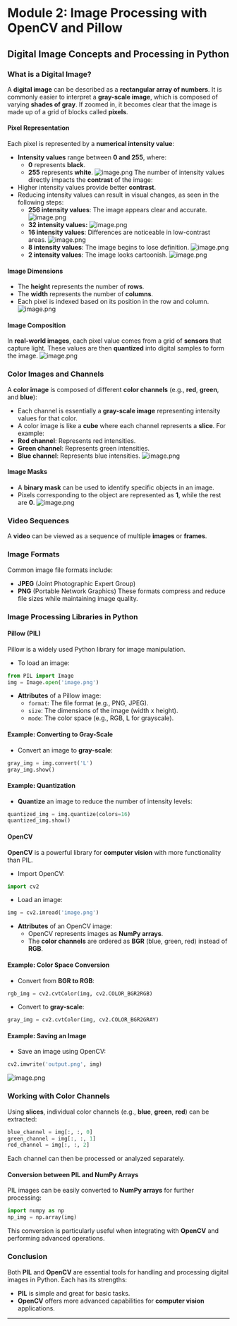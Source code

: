 

# Module 2: Image Processing with OpenCV and Pillow
## Digital Image Concepts and Processing in Python
### What is a Digital Image?
A **digital image** can be described as a **rectangular array of numbers**. It is commonly easier to interpret a **gray-scale image**, which is composed of varying **shades of gray**. If zoomed in, it becomes clear that the image is made up of a grid of blocks called **pixels**.
#### Pixel Representation
Each pixel is represented by a **numerical intensity value**:
- **Intensity values** range between **0 and 255**, where:
	- **0** represents **black**.
	- **255** represents **white**.
![image.png](https://prod-files-secure.s3.us-west-2.amazonaws.com/03e82b26-cccb-4906-bb56-adabcbdc0655/fa1bb4aa-313a-44c2-a7b3-7fa4a8432b08/image.png?X-Amz-Algorithm=AWS4-HMAC-SHA256&X-Amz-Content-Sha256=UNSIGNED-PAYLOAD&X-Amz-Credential=ASIAZI2LB46676ABWFHY%2F20250202%2Fus-west-2%2Fs3%2Faws4_request&X-Amz-Date=20250202T181845Z&X-Amz-Expires=3600&X-Amz-Security-Token=IQoJb3JpZ2luX2VjEOr%2F%2F%2F%2F%2F%2F%2F%2F%2F%2FwEaCXVzLXdlc3QtMiJGMEQCID9Sae%2BoAMjoORc0bRMzLwBdqheEa6HrssblACTrkePLAiAOs4J3pdC6KqM%2BGzDefOuUNF%2BFq8H70V6asw81cneJHCqIBAjz%2F%2F%2F%2F%2F%2F%2F%2F%2F%2F8BEAAaDDYzNzQyMzE4MzgwNSIMTF8zS0G2DeYqO38iKtwDWr8sEkowyunRwFnKegk8%2Bq42TRV9GL1sFZkZ0Ez53Hm9uocSiJpHRAUaEhWVu5SUl65xE2VDfcZSASrSVqWoe8z%2FVf%2FrJENCckNray8mMBzy4E7ufh2wjpnD%2FEogyxE8sfmk7cEamCB2YGQKzXcABhku2%2B0snezOsCSfbUEJV%2FFVsoIxEy96QTtu1raZjCGEfB2hSsqZ6aS9LOnjlpWTjGRGuQwu26YMq4ME2Bo8Bi%2F8mpmmgVyXD3lJ1bp3YI6shFDlfBMtAQt3GGfJu%2FDioW1QjiJ3Ez06SyNghVdjcHPXBPt3ZAiWfODFvVoEgbaAnF13bYILGgPSdaeEim2hygSJaidgB09A%2BDM7RB3Ev8OgYzDUQYF7%2BiuiJM0GRt%2B3Aod2gWVtBpA3olaw9ZJfa1pMXPMvOF0zoGAbdIpiTA%2ByysmYrdB53orYZxdbejPiz3uK2h8TrWxiodKM84NxWeiz79bnf2%2FZJBE0E%2FiRWCYD55R2IzLadI%2BsJQoiw%2BZunM0Ur5X6buxMdyy64q8vbi1zIB0skb0%2Br1idB6765KY8wrZ7r9ula960mIGcuGJvORMs7bUQwwopQMrr4EdcoevL0VgXG8HSzGc9rjs72srGesGIm0DeR8LbqQUw0N3%2BvAY6pgErLmLp6R3JZ3A4te2Stryp5N%2F%2BPmMq1cIbHZHXPgI0KBAjCFhkZGGbNBNkPo28hW2CEoSG0eX7yOwXW%2Bo5PhbEvquvwBRQJEoM5TEadSIj1FuX8eWlZlZ9LniGyufxBoMdsEX8%2Bsw5dwOYg2LF5%2FVKNuyzFKIAEmbMwPqI9dIbteGxF07G6HrFGza8IcXqgpEuORi4LAioAUMFKXaQw4aYWaOks74q&X-Amz-Signature=0025fa8a688543e520091e89a3ee18564a1d8b8cb90077d575a9280c732f545f&X-Amz-SignedHeaders=host&x-id=GetObject)
The number of intensity values directly impacts the **contrast** of the image:
- Higher intensity values provide better **contrast**.
- Reducing intensity values can result in visual changes, as seen in the following steps:
	- **256 intensity values**: The image appears clear and accurate.
![image.png](https://prod-files-secure.s3.us-west-2.amazonaws.com/03e82b26-cccb-4906-bb56-adabcbdc0655/0de7dfb4-99dc-4b87-8932-5165b3c3b775/image.png?X-Amz-Algorithm=AWS4-HMAC-SHA256&X-Amz-Content-Sha256=UNSIGNED-PAYLOAD&X-Amz-Credential=ASIAZI2LB46624PUVWA6%2F20250202%2Fus-west-2%2Fs3%2Faws4_request&X-Amz-Date=20250202T181845Z&X-Amz-Expires=3600&X-Amz-Security-Token=IQoJb3JpZ2luX2VjEOr%2F%2F%2F%2F%2F%2F%2F%2F%2F%2FwEaCXVzLXdlc3QtMiJIMEYCIQDWPKhi0K5sY3HuiFwASFg%2FWbt4NqGf%2FLaUDYSWaGw2kQIhAINBD2P6GO3z2XeLfVC%2BhEpU341FGluKL%2F06WSMlw1vdKogECPP%2F%2F%2F%2F%2F%2F%2F%2F%2F%2FwEQABoMNjM3NDIzMTgzODA1Igy%2BfJ0OllvIR95urkAq3AMrtzU0Jgh5emZMOYUZZdHagdvA%2BK0hGFw9EeU2I6i2e3dlj1cxpqGd7Y2TG6S5O67jD2%2B06GvZ5cLlpoz%2BB%2BaHuwnqMN%2BdzDo%2FpOhtyA0hy06dPEpB90MqRibmSGKunaogNQq7rqANjRD%2BLw0WU52Yu3en%2F%2FJeOQxOv07K6PtwgW7GfdakwUuaAS0WhkXAxNIgPUcZ5fElcbnCMswWQfCGi2oGQaJ7yWyQt873Y8KVsOvih96D95svm%2FHQbAXFXT9ho1xnGdm1d40oj2%2Bezl7sl3kzMgZ5wp2lSsG1XRZ%2B84y2XnrUByroIqLJIukbO1G67cAZd6UkCSJ5Pvxcx93HXspuNolKwRgDs%2BdIyCZ1YeLLvKv7B9L3ZZpgwQO6plsu7kaFoJz0O5pPHaLGO6LMR3jr%2BKd7p%2BaAs8iJhsSBfOO9LJcJSBcYBzIZ%2Bnht4XNI72GjptI5h1Yqz%2B0%2BU%2BKBUs5jW%2FCZFJ8F%2BCatZHJ0C%2B%2FAZZXkVH0pPSP3Ya1EhcbvXPCWOgrQG8U5binGGhiN4Nr4KXcs%2FoMds3BAKVg%2FmpDS1oht5laJs%2BaD6m%2BGEf%2BIg4aAajXiDtOGLYW6zB1T0xLASa2Skwqu54KMI2bTN15jQy3jsPZyX45KwTC02P68BjqkAW7UW1U617%2BYaD%2By6i33d6vR4dDu%2FXAY31fZZcRJMSC1Z8qVxVeaq0pzLhaYuy9rk7ohqISM0Pj55v54gto7UZ9HfpZuVM2%2FPro2FF4AjhXl9%2FgR8zvELnaCKkWDBRrOnMTatzI7U6OGJPzp1sa5ArHQfzvwUKB6UNpMuyFhyIAJ3mBTq2LkNneqLYCbT8PsytiNQgBuh2z7KA%2FeNjobSj5KDkpq&X-Amz-Signature=bc4a6b337ca50b396149094826578ca263bd552dfd18530e7ca7a8208f3a64ba&X-Amz-SignedHeaders=host&x-id=GetObject)
	- **32 intensity values:**
![image.png](https://prod-files-secure.s3.us-west-2.amazonaws.com/03e82b26-cccb-4906-bb56-adabcbdc0655/7eb81f08-b190-4c5a-ba2b-2a498a15b2c4/image.png?X-Amz-Algorithm=AWS4-HMAC-SHA256&X-Amz-Content-Sha256=UNSIGNED-PAYLOAD&X-Amz-Credential=ASIAZI2LB46624PUVWA6%2F20250202%2Fus-west-2%2Fs3%2Faws4_request&X-Amz-Date=20250202T181845Z&X-Amz-Expires=3600&X-Amz-Security-Token=IQoJb3JpZ2luX2VjEOr%2F%2F%2F%2F%2F%2F%2F%2F%2F%2FwEaCXVzLXdlc3QtMiJIMEYCIQDWPKhi0K5sY3HuiFwASFg%2FWbt4NqGf%2FLaUDYSWaGw2kQIhAINBD2P6GO3z2XeLfVC%2BhEpU341FGluKL%2F06WSMlw1vdKogECPP%2F%2F%2F%2F%2F%2F%2F%2F%2F%2FwEQABoMNjM3NDIzMTgzODA1Igy%2BfJ0OllvIR95urkAq3AMrtzU0Jgh5emZMOYUZZdHagdvA%2BK0hGFw9EeU2I6i2e3dlj1cxpqGd7Y2TG6S5O67jD2%2B06GvZ5cLlpoz%2BB%2BaHuwnqMN%2BdzDo%2FpOhtyA0hy06dPEpB90MqRibmSGKunaogNQq7rqANjRD%2BLw0WU52Yu3en%2F%2FJeOQxOv07K6PtwgW7GfdakwUuaAS0WhkXAxNIgPUcZ5fElcbnCMswWQfCGi2oGQaJ7yWyQt873Y8KVsOvih96D95svm%2FHQbAXFXT9ho1xnGdm1d40oj2%2Bezl7sl3kzMgZ5wp2lSsG1XRZ%2B84y2XnrUByroIqLJIukbO1G67cAZd6UkCSJ5Pvxcx93HXspuNolKwRgDs%2BdIyCZ1YeLLvKv7B9L3ZZpgwQO6plsu7kaFoJz0O5pPHaLGO6LMR3jr%2BKd7p%2BaAs8iJhsSBfOO9LJcJSBcYBzIZ%2Bnht4XNI72GjptI5h1Yqz%2B0%2BU%2BKBUs5jW%2FCZFJ8F%2BCatZHJ0C%2B%2FAZZXkVH0pPSP3Ya1EhcbvXPCWOgrQG8U5binGGhiN4Nr4KXcs%2FoMds3BAKVg%2FmpDS1oht5laJs%2BaD6m%2BGEf%2BIg4aAajXiDtOGLYW6zB1T0xLASa2Skwqu54KMI2bTN15jQy3jsPZyX45KwTC02P68BjqkAW7UW1U617%2BYaD%2By6i33d6vR4dDu%2FXAY31fZZcRJMSC1Z8qVxVeaq0pzLhaYuy9rk7ohqISM0Pj55v54gto7UZ9HfpZuVM2%2FPro2FF4AjhXl9%2FgR8zvELnaCKkWDBRrOnMTatzI7U6OGJPzp1sa5ArHQfzvwUKB6UNpMuyFhyIAJ3mBTq2LkNneqLYCbT8PsytiNQgBuh2z7KA%2FeNjobSj5KDkpq&X-Amz-Signature=826f7a65413fb173fca5453ca0409c9e822393cd79301e8989c2b63b5869ad0f&X-Amz-SignedHeaders=host&x-id=GetObject)
	- **16 intensity values**: Differences are noticeable in low-contrast areas.
![image.png](https://prod-files-secure.s3.us-west-2.amazonaws.com/03e82b26-cccb-4906-bb56-adabcbdc0655/6bf56d44-9a14-4b7b-98c2-1f00b8630f0c/image.png?X-Amz-Algorithm=AWS4-HMAC-SHA256&X-Amz-Content-Sha256=UNSIGNED-PAYLOAD&X-Amz-Credential=ASIAZI2LB46624PUVWA6%2F20250202%2Fus-west-2%2Fs3%2Faws4_request&X-Amz-Date=20250202T181845Z&X-Amz-Expires=3600&X-Amz-Security-Token=IQoJb3JpZ2luX2VjEOr%2F%2F%2F%2F%2F%2F%2F%2F%2F%2FwEaCXVzLXdlc3QtMiJIMEYCIQDWPKhi0K5sY3HuiFwASFg%2FWbt4NqGf%2FLaUDYSWaGw2kQIhAINBD2P6GO3z2XeLfVC%2BhEpU341FGluKL%2F06WSMlw1vdKogECPP%2F%2F%2F%2F%2F%2F%2F%2F%2F%2FwEQABoMNjM3NDIzMTgzODA1Igy%2BfJ0OllvIR95urkAq3AMrtzU0Jgh5emZMOYUZZdHagdvA%2BK0hGFw9EeU2I6i2e3dlj1cxpqGd7Y2TG6S5O67jD2%2B06GvZ5cLlpoz%2BB%2BaHuwnqMN%2BdzDo%2FpOhtyA0hy06dPEpB90MqRibmSGKunaogNQq7rqANjRD%2BLw0WU52Yu3en%2F%2FJeOQxOv07K6PtwgW7GfdakwUuaAS0WhkXAxNIgPUcZ5fElcbnCMswWQfCGi2oGQaJ7yWyQt873Y8KVsOvih96D95svm%2FHQbAXFXT9ho1xnGdm1d40oj2%2Bezl7sl3kzMgZ5wp2lSsG1XRZ%2B84y2XnrUByroIqLJIukbO1G67cAZd6UkCSJ5Pvxcx93HXspuNolKwRgDs%2BdIyCZ1YeLLvKv7B9L3ZZpgwQO6plsu7kaFoJz0O5pPHaLGO6LMR3jr%2BKd7p%2BaAs8iJhsSBfOO9LJcJSBcYBzIZ%2Bnht4XNI72GjptI5h1Yqz%2B0%2BU%2BKBUs5jW%2FCZFJ8F%2BCatZHJ0C%2B%2FAZZXkVH0pPSP3Ya1EhcbvXPCWOgrQG8U5binGGhiN4Nr4KXcs%2FoMds3BAKVg%2FmpDS1oht5laJs%2BaD6m%2BGEf%2BIg4aAajXiDtOGLYW6zB1T0xLASa2Skwqu54KMI2bTN15jQy3jsPZyX45KwTC02P68BjqkAW7UW1U617%2BYaD%2By6i33d6vR4dDu%2FXAY31fZZcRJMSC1Z8qVxVeaq0pzLhaYuy9rk7ohqISM0Pj55v54gto7UZ9HfpZuVM2%2FPro2FF4AjhXl9%2FgR8zvELnaCKkWDBRrOnMTatzI7U6OGJPzp1sa5ArHQfzvwUKB6UNpMuyFhyIAJ3mBTq2LkNneqLYCbT8PsytiNQgBuh2z7KA%2FeNjobSj5KDkpq&X-Amz-Signature=cde7634c835a2d43220feb3a61c263f32c5b1ad03890a9c5c319971683212c35&X-Amz-SignedHeaders=host&x-id=GetObject)
	- **8 intensity values**: The image begins to lose definition.
![image.png](https://prod-files-secure.s3.us-west-2.amazonaws.com/03e82b26-cccb-4906-bb56-adabcbdc0655/cca05878-ca1a-43e0-8bec-1d146756f9ae/image.png?X-Amz-Algorithm=AWS4-HMAC-SHA256&X-Amz-Content-Sha256=UNSIGNED-PAYLOAD&X-Amz-Credential=ASIAZI2LB46624PUVWA6%2F20250202%2Fus-west-2%2Fs3%2Faws4_request&X-Amz-Date=20250202T181845Z&X-Amz-Expires=3600&X-Amz-Security-Token=IQoJb3JpZ2luX2VjEOr%2F%2F%2F%2F%2F%2F%2F%2F%2F%2FwEaCXVzLXdlc3QtMiJIMEYCIQDWPKhi0K5sY3HuiFwASFg%2FWbt4NqGf%2FLaUDYSWaGw2kQIhAINBD2P6GO3z2XeLfVC%2BhEpU341FGluKL%2F06WSMlw1vdKogECPP%2F%2F%2F%2F%2F%2F%2F%2F%2F%2FwEQABoMNjM3NDIzMTgzODA1Igy%2BfJ0OllvIR95urkAq3AMrtzU0Jgh5emZMOYUZZdHagdvA%2BK0hGFw9EeU2I6i2e3dlj1cxpqGd7Y2TG6S5O67jD2%2B06GvZ5cLlpoz%2BB%2BaHuwnqMN%2BdzDo%2FpOhtyA0hy06dPEpB90MqRibmSGKunaogNQq7rqANjRD%2BLw0WU52Yu3en%2F%2FJeOQxOv07K6PtwgW7GfdakwUuaAS0WhkXAxNIgPUcZ5fElcbnCMswWQfCGi2oGQaJ7yWyQt873Y8KVsOvih96D95svm%2FHQbAXFXT9ho1xnGdm1d40oj2%2Bezl7sl3kzMgZ5wp2lSsG1XRZ%2B84y2XnrUByroIqLJIukbO1G67cAZd6UkCSJ5Pvxcx93HXspuNolKwRgDs%2BdIyCZ1YeLLvKv7B9L3ZZpgwQO6plsu7kaFoJz0O5pPHaLGO6LMR3jr%2BKd7p%2BaAs8iJhsSBfOO9LJcJSBcYBzIZ%2Bnht4XNI72GjptI5h1Yqz%2B0%2BU%2BKBUs5jW%2FCZFJ8F%2BCatZHJ0C%2B%2FAZZXkVH0pPSP3Ya1EhcbvXPCWOgrQG8U5binGGhiN4Nr4KXcs%2FoMds3BAKVg%2FmpDS1oht5laJs%2BaD6m%2BGEf%2BIg4aAajXiDtOGLYW6zB1T0xLASa2Skwqu54KMI2bTN15jQy3jsPZyX45KwTC02P68BjqkAW7UW1U617%2BYaD%2By6i33d6vR4dDu%2FXAY31fZZcRJMSC1Z8qVxVeaq0pzLhaYuy9rk7ohqISM0Pj55v54gto7UZ9HfpZuVM2%2FPro2FF4AjhXl9%2FgR8zvELnaCKkWDBRrOnMTatzI7U6OGJPzp1sa5ArHQfzvwUKB6UNpMuyFhyIAJ3mBTq2LkNneqLYCbT8PsytiNQgBuh2z7KA%2FeNjobSj5KDkpq&X-Amz-Signature=f6d8d692d52a814aeaab8960e1847e74d085b463184aae68f4ad70faa73ce4f8&X-Amz-SignedHeaders=host&x-id=GetObject)
	- **2 intensity values**: The image looks cartoonish.
![image.png](https://prod-files-secure.s3.us-west-2.amazonaws.com/03e82b26-cccb-4906-bb56-adabcbdc0655/12da64d7-6b97-44e0-bc2c-52b9c47ce212/image.png?X-Amz-Algorithm=AWS4-HMAC-SHA256&X-Amz-Content-Sha256=UNSIGNED-PAYLOAD&X-Amz-Credential=ASIAZI2LB46624PUVWA6%2F20250202%2Fus-west-2%2Fs3%2Faws4_request&X-Amz-Date=20250202T181845Z&X-Amz-Expires=3600&X-Amz-Security-Token=IQoJb3JpZ2luX2VjEOr%2F%2F%2F%2F%2F%2F%2F%2F%2F%2FwEaCXVzLXdlc3QtMiJIMEYCIQDWPKhi0K5sY3HuiFwASFg%2FWbt4NqGf%2FLaUDYSWaGw2kQIhAINBD2P6GO3z2XeLfVC%2BhEpU341FGluKL%2F06WSMlw1vdKogECPP%2F%2F%2F%2F%2F%2F%2F%2F%2F%2FwEQABoMNjM3NDIzMTgzODA1Igy%2BfJ0OllvIR95urkAq3AMrtzU0Jgh5emZMOYUZZdHagdvA%2BK0hGFw9EeU2I6i2e3dlj1cxpqGd7Y2TG6S5O67jD2%2B06GvZ5cLlpoz%2BB%2BaHuwnqMN%2BdzDo%2FpOhtyA0hy06dPEpB90MqRibmSGKunaogNQq7rqANjRD%2BLw0WU52Yu3en%2F%2FJeOQxOv07K6PtwgW7GfdakwUuaAS0WhkXAxNIgPUcZ5fElcbnCMswWQfCGi2oGQaJ7yWyQt873Y8KVsOvih96D95svm%2FHQbAXFXT9ho1xnGdm1d40oj2%2Bezl7sl3kzMgZ5wp2lSsG1XRZ%2B84y2XnrUByroIqLJIukbO1G67cAZd6UkCSJ5Pvxcx93HXspuNolKwRgDs%2BdIyCZ1YeLLvKv7B9L3ZZpgwQO6plsu7kaFoJz0O5pPHaLGO6LMR3jr%2BKd7p%2BaAs8iJhsSBfOO9LJcJSBcYBzIZ%2Bnht4XNI72GjptI5h1Yqz%2B0%2BU%2BKBUs5jW%2FCZFJ8F%2BCatZHJ0C%2B%2FAZZXkVH0pPSP3Ya1EhcbvXPCWOgrQG8U5binGGhiN4Nr4KXcs%2FoMds3BAKVg%2FmpDS1oht5laJs%2BaD6m%2BGEf%2BIg4aAajXiDtOGLYW6zB1T0xLASa2Skwqu54KMI2bTN15jQy3jsPZyX45KwTC02P68BjqkAW7UW1U617%2BYaD%2By6i33d6vR4dDu%2FXAY31fZZcRJMSC1Z8qVxVeaq0pzLhaYuy9rk7ohqISM0Pj55v54gto7UZ9HfpZuVM2%2FPro2FF4AjhXl9%2FgR8zvELnaCKkWDBRrOnMTatzI7U6OGJPzp1sa5ArHQfzvwUKB6UNpMuyFhyIAJ3mBTq2LkNneqLYCbT8PsytiNQgBuh2z7KA%2FeNjobSj5KDkpq&X-Amz-Signature=57301ddf2eb6283cf1ec83079de3419a7139cf0b95cc9ff9f50516be0216ae56&X-Amz-SignedHeaders=host&x-id=GetObject)
#### Image Dimensions
- The **height** represents the number of **rows**.
- The **width** represents the number of **columns**.
- Each pixel is indexed based on its position in the row and column.
![image.png](https://prod-files-secure.s3.us-west-2.amazonaws.com/03e82b26-cccb-4906-bb56-adabcbdc0655/ff056335-e79e-4491-b508-30cd45b6c194/image.png?X-Amz-Algorithm=AWS4-HMAC-SHA256&X-Amz-Content-Sha256=UNSIGNED-PAYLOAD&X-Amz-Credential=ASIAZI2LB46676ABWFHY%2F20250202%2Fus-west-2%2Fs3%2Faws4_request&X-Amz-Date=20250202T181845Z&X-Amz-Expires=3600&X-Amz-Security-Token=IQoJb3JpZ2luX2VjEOr%2F%2F%2F%2F%2F%2F%2F%2F%2F%2FwEaCXVzLXdlc3QtMiJGMEQCID9Sae%2BoAMjoORc0bRMzLwBdqheEa6HrssblACTrkePLAiAOs4J3pdC6KqM%2BGzDefOuUNF%2BFq8H70V6asw81cneJHCqIBAjz%2F%2F%2F%2F%2F%2F%2F%2F%2F%2F8BEAAaDDYzNzQyMzE4MzgwNSIMTF8zS0G2DeYqO38iKtwDWr8sEkowyunRwFnKegk8%2Bq42TRV9GL1sFZkZ0Ez53Hm9uocSiJpHRAUaEhWVu5SUl65xE2VDfcZSASrSVqWoe8z%2FVf%2FrJENCckNray8mMBzy4E7ufh2wjpnD%2FEogyxE8sfmk7cEamCB2YGQKzXcABhku2%2B0snezOsCSfbUEJV%2FFVsoIxEy96QTtu1raZjCGEfB2hSsqZ6aS9LOnjlpWTjGRGuQwu26YMq4ME2Bo8Bi%2F8mpmmgVyXD3lJ1bp3YI6shFDlfBMtAQt3GGfJu%2FDioW1QjiJ3Ez06SyNghVdjcHPXBPt3ZAiWfODFvVoEgbaAnF13bYILGgPSdaeEim2hygSJaidgB09A%2BDM7RB3Ev8OgYzDUQYF7%2BiuiJM0GRt%2B3Aod2gWVtBpA3olaw9ZJfa1pMXPMvOF0zoGAbdIpiTA%2ByysmYrdB53orYZxdbejPiz3uK2h8TrWxiodKM84NxWeiz79bnf2%2FZJBE0E%2FiRWCYD55R2IzLadI%2BsJQoiw%2BZunM0Ur5X6buxMdyy64q8vbi1zIB0skb0%2Br1idB6765KY8wrZ7r9ula960mIGcuGJvORMs7bUQwwopQMrr4EdcoevL0VgXG8HSzGc9rjs72srGesGIm0DeR8LbqQUw0N3%2BvAY6pgErLmLp6R3JZ3A4te2Stryp5N%2F%2BPmMq1cIbHZHXPgI0KBAjCFhkZGGbNBNkPo28hW2CEoSG0eX7yOwXW%2Bo5PhbEvquvwBRQJEoM5TEadSIj1FuX8eWlZlZ9LniGyufxBoMdsEX8%2Bsw5dwOYg2LF5%2FVKNuyzFKIAEmbMwPqI9dIbteGxF07G6HrFGza8IcXqgpEuORi4LAioAUMFKXaQw4aYWaOks74q&X-Amz-Signature=38129b3ab68ca2cec66cc763e1200199612501c3d86027b892486a71fec19a8d&X-Amz-SignedHeaders=host&x-id=GetObject)
#### Image Composition
In **real-world images**, each pixel value comes from a grid of **sensors** that capture light. These values are then **quantized** into digital samples to form the image.
![image.png](https://prod-files-secure.s3.us-west-2.amazonaws.com/03e82b26-cccb-4906-bb56-adabcbdc0655/0c721ea0-409b-4d32-b630-a00d6f170d18/image.png?X-Amz-Algorithm=AWS4-HMAC-SHA256&X-Amz-Content-Sha256=UNSIGNED-PAYLOAD&X-Amz-Credential=ASIAZI2LB46676ABWFHY%2F20250202%2Fus-west-2%2Fs3%2Faws4_request&X-Amz-Date=20250202T181845Z&X-Amz-Expires=3600&X-Amz-Security-Token=IQoJb3JpZ2luX2VjEOr%2F%2F%2F%2F%2F%2F%2F%2F%2F%2FwEaCXVzLXdlc3QtMiJGMEQCID9Sae%2BoAMjoORc0bRMzLwBdqheEa6HrssblACTrkePLAiAOs4J3pdC6KqM%2BGzDefOuUNF%2BFq8H70V6asw81cneJHCqIBAjz%2F%2F%2F%2F%2F%2F%2F%2F%2F%2F8BEAAaDDYzNzQyMzE4MzgwNSIMTF8zS0G2DeYqO38iKtwDWr8sEkowyunRwFnKegk8%2Bq42TRV9GL1sFZkZ0Ez53Hm9uocSiJpHRAUaEhWVu5SUl65xE2VDfcZSASrSVqWoe8z%2FVf%2FrJENCckNray8mMBzy4E7ufh2wjpnD%2FEogyxE8sfmk7cEamCB2YGQKzXcABhku2%2B0snezOsCSfbUEJV%2FFVsoIxEy96QTtu1raZjCGEfB2hSsqZ6aS9LOnjlpWTjGRGuQwu26YMq4ME2Bo8Bi%2F8mpmmgVyXD3lJ1bp3YI6shFDlfBMtAQt3GGfJu%2FDioW1QjiJ3Ez06SyNghVdjcHPXBPt3ZAiWfODFvVoEgbaAnF13bYILGgPSdaeEim2hygSJaidgB09A%2BDM7RB3Ev8OgYzDUQYF7%2BiuiJM0GRt%2B3Aod2gWVtBpA3olaw9ZJfa1pMXPMvOF0zoGAbdIpiTA%2ByysmYrdB53orYZxdbejPiz3uK2h8TrWxiodKM84NxWeiz79bnf2%2FZJBE0E%2FiRWCYD55R2IzLadI%2BsJQoiw%2BZunM0Ur5X6buxMdyy64q8vbi1zIB0skb0%2Br1idB6765KY8wrZ7r9ula960mIGcuGJvORMs7bUQwwopQMrr4EdcoevL0VgXG8HSzGc9rjs72srGesGIm0DeR8LbqQUw0N3%2BvAY6pgErLmLp6R3JZ3A4te2Stryp5N%2F%2BPmMq1cIbHZHXPgI0KBAjCFhkZGGbNBNkPo28hW2CEoSG0eX7yOwXW%2Bo5PhbEvquvwBRQJEoM5TEadSIj1FuX8eWlZlZ9LniGyufxBoMdsEX8%2Bsw5dwOYg2LF5%2FVKNuyzFKIAEmbMwPqI9dIbteGxF07G6HrFGza8IcXqgpEuORi4LAioAUMFKXaQw4aYWaOks74q&X-Amz-Signature=b6b81db1a145cd820de41faf5d373fc4e6d45be09b97ebb092a471fbfb9b8a28&X-Amz-SignedHeaders=host&x-id=GetObject)
### Color Images and Channels
A **color image** is composed of different **color channels** (e.g., **red**, **green**, and **blue**):
- Each channel is essentially a **gray-scale image** representing intensity values for that color.
- A color image is like a **cube** where each channel represents a **slice**.
For example:
- **Red channel**: Represents red intensities.
- **Green channel**: Represents green intensities.
- **Blue channel**: Represents blue intensities.
![image.png](https://prod-files-secure.s3.us-west-2.amazonaws.com/03e82b26-cccb-4906-bb56-adabcbdc0655/c0cc17c9-842f-413f-82e8-f3f44278cf74/image.png?X-Amz-Algorithm=AWS4-HMAC-SHA256&X-Amz-Content-Sha256=UNSIGNED-PAYLOAD&X-Amz-Credential=ASIAZI2LB46676ABWFHY%2F20250202%2Fus-west-2%2Fs3%2Faws4_request&X-Amz-Date=20250202T181845Z&X-Amz-Expires=3600&X-Amz-Security-Token=IQoJb3JpZ2luX2VjEOr%2F%2F%2F%2F%2F%2F%2F%2F%2F%2FwEaCXVzLXdlc3QtMiJGMEQCID9Sae%2BoAMjoORc0bRMzLwBdqheEa6HrssblACTrkePLAiAOs4J3pdC6KqM%2BGzDefOuUNF%2BFq8H70V6asw81cneJHCqIBAjz%2F%2F%2F%2F%2F%2F%2F%2F%2F%2F8BEAAaDDYzNzQyMzE4MzgwNSIMTF8zS0G2DeYqO38iKtwDWr8sEkowyunRwFnKegk8%2Bq42TRV9GL1sFZkZ0Ez53Hm9uocSiJpHRAUaEhWVu5SUl65xE2VDfcZSASrSVqWoe8z%2FVf%2FrJENCckNray8mMBzy4E7ufh2wjpnD%2FEogyxE8sfmk7cEamCB2YGQKzXcABhku2%2B0snezOsCSfbUEJV%2FFVsoIxEy96QTtu1raZjCGEfB2hSsqZ6aS9LOnjlpWTjGRGuQwu26YMq4ME2Bo8Bi%2F8mpmmgVyXD3lJ1bp3YI6shFDlfBMtAQt3GGfJu%2FDioW1QjiJ3Ez06SyNghVdjcHPXBPt3ZAiWfODFvVoEgbaAnF13bYILGgPSdaeEim2hygSJaidgB09A%2BDM7RB3Ev8OgYzDUQYF7%2BiuiJM0GRt%2B3Aod2gWVtBpA3olaw9ZJfa1pMXPMvOF0zoGAbdIpiTA%2ByysmYrdB53orYZxdbejPiz3uK2h8TrWxiodKM84NxWeiz79bnf2%2FZJBE0E%2FiRWCYD55R2IzLadI%2BsJQoiw%2BZunM0Ur5X6buxMdyy64q8vbi1zIB0skb0%2Br1idB6765KY8wrZ7r9ula960mIGcuGJvORMs7bUQwwopQMrr4EdcoevL0VgXG8HSzGc9rjs72srGesGIm0DeR8LbqQUw0N3%2BvAY6pgErLmLp6R3JZ3A4te2Stryp5N%2F%2BPmMq1cIbHZHXPgI0KBAjCFhkZGGbNBNkPo28hW2CEoSG0eX7yOwXW%2Bo5PhbEvquvwBRQJEoM5TEadSIj1FuX8eWlZlZ9LniGyufxBoMdsEX8%2Bsw5dwOYg2LF5%2FVKNuyzFKIAEmbMwPqI9dIbteGxF07G6HrFGza8IcXqgpEuORi4LAioAUMFKXaQw4aYWaOks74q&X-Amz-Signature=2a7856686ece1eb1c0e5d8d75045eee85031d59fc8a60617d3d72040c711378b&X-Amz-SignedHeaders=host&x-id=GetObject)
#### Image Masks
- A **binary mask** can be used to identify specific objects in an image.
- Pixels corresponding to the object are represented as **1**, while the rest are **0**.
![image.png](https://prod-files-secure.s3.us-west-2.amazonaws.com/03e82b26-cccb-4906-bb56-adabcbdc0655/667eab4d-d19d-4618-81d0-663b6beb002c/image.png?X-Amz-Algorithm=AWS4-HMAC-SHA256&X-Amz-Content-Sha256=UNSIGNED-PAYLOAD&X-Amz-Credential=ASIAZI2LB46676ABWFHY%2F20250202%2Fus-west-2%2Fs3%2Faws4_request&X-Amz-Date=20250202T181845Z&X-Amz-Expires=3600&X-Amz-Security-Token=IQoJb3JpZ2luX2VjEOr%2F%2F%2F%2F%2F%2F%2F%2F%2F%2FwEaCXVzLXdlc3QtMiJGMEQCID9Sae%2BoAMjoORc0bRMzLwBdqheEa6HrssblACTrkePLAiAOs4J3pdC6KqM%2BGzDefOuUNF%2BFq8H70V6asw81cneJHCqIBAjz%2F%2F%2F%2F%2F%2F%2F%2F%2F%2F8BEAAaDDYzNzQyMzE4MzgwNSIMTF8zS0G2DeYqO38iKtwDWr8sEkowyunRwFnKegk8%2Bq42TRV9GL1sFZkZ0Ez53Hm9uocSiJpHRAUaEhWVu5SUl65xE2VDfcZSASrSVqWoe8z%2FVf%2FrJENCckNray8mMBzy4E7ufh2wjpnD%2FEogyxE8sfmk7cEamCB2YGQKzXcABhku2%2B0snezOsCSfbUEJV%2FFVsoIxEy96QTtu1raZjCGEfB2hSsqZ6aS9LOnjlpWTjGRGuQwu26YMq4ME2Bo8Bi%2F8mpmmgVyXD3lJ1bp3YI6shFDlfBMtAQt3GGfJu%2FDioW1QjiJ3Ez06SyNghVdjcHPXBPt3ZAiWfODFvVoEgbaAnF13bYILGgPSdaeEim2hygSJaidgB09A%2BDM7RB3Ev8OgYzDUQYF7%2BiuiJM0GRt%2B3Aod2gWVtBpA3olaw9ZJfa1pMXPMvOF0zoGAbdIpiTA%2ByysmYrdB53orYZxdbejPiz3uK2h8TrWxiodKM84NxWeiz79bnf2%2FZJBE0E%2FiRWCYD55R2IzLadI%2BsJQoiw%2BZunM0Ur5X6buxMdyy64q8vbi1zIB0skb0%2Br1idB6765KY8wrZ7r9ula960mIGcuGJvORMs7bUQwwopQMrr4EdcoevL0VgXG8HSzGc9rjs72srGesGIm0DeR8LbqQUw0N3%2BvAY6pgErLmLp6R3JZ3A4te2Stryp5N%2F%2BPmMq1cIbHZHXPgI0KBAjCFhkZGGbNBNkPo28hW2CEoSG0eX7yOwXW%2Bo5PhbEvquvwBRQJEoM5TEadSIj1FuX8eWlZlZ9LniGyufxBoMdsEX8%2Bsw5dwOYg2LF5%2FVKNuyzFKIAEmbMwPqI9dIbteGxF07G6HrFGza8IcXqgpEuORi4LAioAUMFKXaQw4aYWaOks74q&X-Amz-Signature=241c36aeaf1262a3df8a73691681871ec8bf239d9745c6eb46e65d128ae7fa3c&X-Amz-SignedHeaders=host&x-id=GetObject)
### Video Sequences
A **video** can be viewed as a sequence of multiple **images** or **frames**.
### Image Formats
Common image file formats include:
- **JPEG** (Joint Photographic Expert Group)
- **PNG** (Portable Network Graphics)
These formats compress and reduce file sizes while maintaining image quality.
### Image Processing Libraries in Python
#### Pillow (PIL)
Pillow is a widely used Python library for image manipulation.
- To load an image:
```python
from PIL import Image
img = Image.open('image.png')
```
- **Attributes** of a Pillow image:
	- `format`: The file format (e.g., PNG, JPEG).
	- `size`: The dimensions of the image (width x height).
	- `mode`: The color space (e.g., RGB, L for grayscale).
#### Example: Converting to Gray-Scale
- Convert an image to **gray-scale**:
```python
gray_img = img.convert('L')
gray_img.show()
```
#### Example: Quantization
- **Quantize** an image to reduce the number of intensity levels:
```python
quantized_img = img.quantize(colors=16)
quantized_img.show()
```
#### OpenCV
**OpenCV** is a powerful library for **computer vision** with more functionality than PIL.
- Import OpenCV:
```python
import cv2
```
- Load an image:
```python
img = cv2.imread('image.png')
```
- **Attributes** of an OpenCV image:
	- OpenCV represents images as **NumPy arrays**.
	- The **color channels** are ordered as **BGR** (blue, green, red) instead of **RGB**.
#### Example: Color Space Conversion
- Convert from **BGR to RGB**:
```python
rgb_img = cv2.cvtColor(img, cv2.COLOR_BGR2RGB)
```
- Convert to **gray-scale**:
```python
gray_img = cv2.cvtColor(img, cv2.COLOR_BGR2GRAY)
```
#### Example: Saving an Image
- Save an image using OpenCV:
```python
cv2.imwrite('output.png', img)
```
![image.png](https://prod-files-secure.s3.us-west-2.amazonaws.com/03e82b26-cccb-4906-bb56-adabcbdc0655/25fcc977-54ea-484c-997e-9b6bd016f347/image.png?X-Amz-Algorithm=AWS4-HMAC-SHA256&X-Amz-Content-Sha256=UNSIGNED-PAYLOAD&X-Amz-Credential=ASIAZI2LB46676ABWFHY%2F20250202%2Fus-west-2%2Fs3%2Faws4_request&X-Amz-Date=20250202T181845Z&X-Amz-Expires=3600&X-Amz-Security-Token=IQoJb3JpZ2luX2VjEOr%2F%2F%2F%2F%2F%2F%2F%2F%2F%2FwEaCXVzLXdlc3QtMiJGMEQCID9Sae%2BoAMjoORc0bRMzLwBdqheEa6HrssblACTrkePLAiAOs4J3pdC6KqM%2BGzDefOuUNF%2BFq8H70V6asw81cneJHCqIBAjz%2F%2F%2F%2F%2F%2F%2F%2F%2F%2F8BEAAaDDYzNzQyMzE4MzgwNSIMTF8zS0G2DeYqO38iKtwDWr8sEkowyunRwFnKegk8%2Bq42TRV9GL1sFZkZ0Ez53Hm9uocSiJpHRAUaEhWVu5SUl65xE2VDfcZSASrSVqWoe8z%2FVf%2FrJENCckNray8mMBzy4E7ufh2wjpnD%2FEogyxE8sfmk7cEamCB2YGQKzXcABhku2%2B0snezOsCSfbUEJV%2FFVsoIxEy96QTtu1raZjCGEfB2hSsqZ6aS9LOnjlpWTjGRGuQwu26YMq4ME2Bo8Bi%2F8mpmmgVyXD3lJ1bp3YI6shFDlfBMtAQt3GGfJu%2FDioW1QjiJ3Ez06SyNghVdjcHPXBPt3ZAiWfODFvVoEgbaAnF13bYILGgPSdaeEim2hygSJaidgB09A%2BDM7RB3Ev8OgYzDUQYF7%2BiuiJM0GRt%2B3Aod2gWVtBpA3olaw9ZJfa1pMXPMvOF0zoGAbdIpiTA%2ByysmYrdB53orYZxdbejPiz3uK2h8TrWxiodKM84NxWeiz79bnf2%2FZJBE0E%2FiRWCYD55R2IzLadI%2BsJQoiw%2BZunM0Ur5X6buxMdyy64q8vbi1zIB0skb0%2Br1idB6765KY8wrZ7r9ula960mIGcuGJvORMs7bUQwwopQMrr4EdcoevL0VgXG8HSzGc9rjs72srGesGIm0DeR8LbqQUw0N3%2BvAY6pgErLmLp6R3JZ3A4te2Stryp5N%2F%2BPmMq1cIbHZHXPgI0KBAjCFhkZGGbNBNkPo28hW2CEoSG0eX7yOwXW%2Bo5PhbEvquvwBRQJEoM5TEadSIj1FuX8eWlZlZ9LniGyufxBoMdsEX8%2Bsw5dwOYg2LF5%2FVKNuyzFKIAEmbMwPqI9dIbteGxF07G6HrFGza8IcXqgpEuORi4LAioAUMFKXaQw4aYWaOks74q&X-Amz-Signature=174fe6c394110fa06091d9e9efa93ac6e7959a048371f2a8951a0ce30e97dcc6&X-Amz-SignedHeaders=host&x-id=GetObject)
### Working with Color Channels
Using **slices**, individual color channels (e.g., **blue**, **green**, **red**) can be extracted:
```python
blue_channel = img[:, :, 0]
green_channel = img[:, :, 1]
red_channel = img[:, :, 2]
```
Each channel can then be processed or analyzed separately.
#### Conversion between PIL and NumPy Arrays
PIL images can be easily converted to **NumPy arrays** for further processing:
```python
import numpy as np
np_img = np.array(img)
```
This conversion is particularly useful when integrating with **OpenCV** and performing advanced operations.
### Conclusion
Both **PIL** and **OpenCV** are essential tools for handling and processing digital images in Python. Each has its strengths:
- **PIL** is simple and great for basic tasks.
- **OpenCV** offers more advanced capabilities for **computer vision** applications.
___


